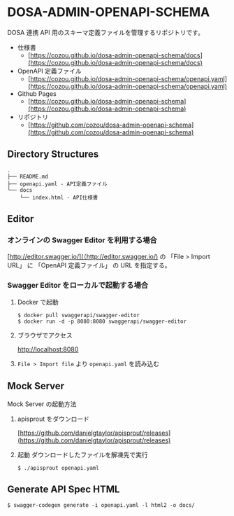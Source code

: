 # DOSA-ADMIN-OPENAPI-SCHEMA

DOSA 連携 API 用のスキーマ定義ファイルを管理するリポジトリです。

- 仕様書
  - [https://cozou.github.io/dosa-admin-openapi-schema/docs](https://cozou.github.io/dosa-admin-openapi-schema/docs)
- OpenAPI 定義ファイル
  - [https://cozou.github.io/dosa-admin-openapi-schema/openapi.yaml](https://cozou.github.io/dosa-admin-openapi-schema/openapi.yaml)
- Github Pages
  - [https://cozou.github.io/dosa-admin-openapi-schema](https://cozou.github.io/dosa-admin-openapi-schema)
- リポジトリ
  - [https://github.com/cozou/dosa-admin-openapi-schema](https://github.com/cozou/dosa-admin-openapi-schema)

## Directory Structures

```
.
├── README.md
├── openapi.yaml - API定義ファイル
└── docs
    └── index.html - API仕様書
```

## Editor

### オンラインの Swagger Editor を利用する場合

[http://editor.swagger.io/](（http://editor.swagger.io/) の 「File > Import URL」 に 「OpenAPI 定義ファイル」 の URL を指定する。

### Swagger Editor をローカルで起動する場合

1. Docker で起動

   ```
   $ docker pull swaggerapi/swagger-editor
   $ docker run -d -p 8080:8080 swaggerapi/swagger-editor
   ```

2. ブラウザでアクセス

   [http://localhost:8080](http://localhost:8080)

3. `File > Import file` より `openapi.yaml` を読み込む

## Mock Server

Mock Server の起動方法

1. apisprout をダウンロード

   [https://github.com/danielgtaylor/apisprout/releases](https://github.com/danielgtaylor/apisprout/releases)

2. 起動
   ダウンロードしたファイルを解凍先で実行

   ```
   $ ./apisprout openapi.yaml
   ```

## Generate API Spec HTML

```
$ swagger-codegen generate -i openapi.yaml -l html2 -o docs/
```
